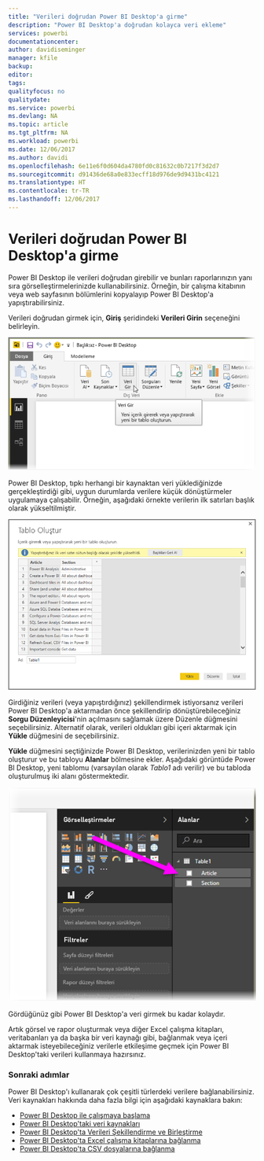 ```yaml
---
title: "Verileri doğrudan Power BI Desktop'a girme"
description: "Power BI Desktop'a doğrudan kolayca veri ekleme"
services: powerbi
documentationcenter: 
author: davidiseminger
manager: kfile
backup: 
editor: 
tags: 
qualityfocus: no
qualitydate: 
ms.service: powerbi
ms.devlang: NA
ms.topic: article
ms.tgt_pltfrm: NA
ms.workload: powerbi
ms.date: 12/06/2017
ms.author: davidi
ms.openlocfilehash: 6e11e6f0d604da4780fd0c81632c0b7217f3d2d7
ms.sourcegitcommit: d91436de68a0e833ecff18d976de9d9431bc4121
ms.translationtype: HT
ms.contentlocale: tr-TR
ms.lasthandoff: 12/06/2017
---
```

# <a name="enter-data-directly-into-power-bi-desktop"></a>Verileri doğrudan Power BI Desktop'a girme
Power BI Desktop ile verileri doğrudan girebilir ve bunları raporlarınızın yanı sıra görselleştirmelerinizde kullanabilirsiniz. Örneğin, bir çalışma kitabının veya web sayfasının bölümlerini kopyalayıp Power BI Desktop'a yapıştırabilirsiniz.

Verileri doğrudan girmek için, **Giriş** şeridindeki **Verileri Girin** seçeneğini belirleyin.

![](media/desktop-enter-data-directly-into-desktop/enter-data-directly_1.png)

Power BI Desktop, tıpkı herhangi bir kaynaktan veri yüklediğinizde gerçekleştirdiği gibi, uygun durumlarda verilere küçük dönüştürmeler uygulamaya çalışabilir. Örneğin, aşağıdaki örnekte verilerin ilk satırları başlık olarak yükseltilmiştir.

![](media/desktop-enter-data-directly-into-desktop/enter-data-directly_2.png)

Girdiğiniz verileri (veya yapıştırdığınız) şekillendirmek istiyorsanız verileri Power BI Desktop'a aktarmadan önce şekillendirip dönüştürebileceğiniz **Sorgu Düzenleyicisi**'nin açılmasını sağlamak üzere Düzenle düğmesini seçebilirsiniz. Alternatif olarak, verileri oldukları gibi içeri aktarmak için **Yükle** düğmesini de seçebilirsiniz.

**Yükle** düğmesini seçtiğinizde Power BI Desktop, verilerinizden yeni bir tablo oluşturur ve bu tabloyu **Alanlar** bölmesine ekler. Aşağıdaki görüntüde Power BI Desktop, yeni tablomu (varsayılan olarak *Tablo1* adı verilir) ve bu tabloda oluşturulmuş iki alanı göstermektedir.

![](media/desktop-enter-data-directly-into-desktop/enter-data-directly_3.png)

Gördüğünüz gibi Power BI Desktop'a veri girmek bu kadar kolaydır.

Artık görsel ve rapor oluşturmak veya diğer Excel çalışma kitapları, veritabanları ya da başka bir veri kaynağı gibi, bağlanmak veya içeri aktarmak isteyebileceğiniz verilerle etkileşime geçmek için Power BI Desktop'taki verileri kullanmaya hazırsınız.

### <a name="next-steps"></a>Sonraki adımlar
Power BI Desktop'ı kullanarak çok çeşitli türlerdeki verilere bağlanabilirsiniz. Veri kaynakları hakkında daha fazla bilgi için aşağıdaki kaynaklara bakın:

* [Power BI Desktop ile çalışmaya başlama](desktop-getting-started.md)
* [Power BI Desktop'taki veri kaynakları](desktop-data-sources.md)
* [Power BI Desktop'ta Verileri Şekillendirme ve Birleştirme](desktop-shape-and-combine-data.md)
* [Power BI Desktop'ta Excel çalışma kitaplarına bağlanma](desktop-connect-excel.md)   
* [Power BI Desktop'ta CSV dosyalarına bağlanma](desktop-connect-csv.md)   

